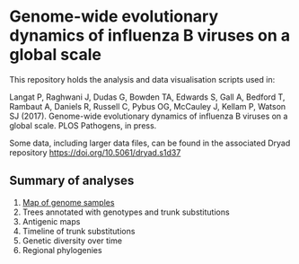 # Genome-wide evolutionary dynamics of influenza B viruses on a global scale

This repository holds the analysis and data visualisation scripts used in:

Langat P, Raghwani J, Dudas G, Bowden TA, Edwards S, Gall A, Bedford T, Rambaut A, Daniels R, Russell C, Pybus OG, McCauley J, Kellam P, Watson SJ (2017). Genome-wide evolutionary dynamics of influenza B viruses on a global scale. PLOS Pathogens, in press.

Some data, including larger data files, can be found in the associated Dryad repository https://doi.org/10.5061/dryad.s1d37

## Summary of analyses
1. [Map of genome samples](/map-of-genomes)
2. Trees annotated with genotypes and trunk substitutions
3. Antigenic maps
4. Timeline of trunk substitutions
5. Genetic diversity over time
6. Regional phylogenies